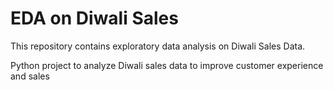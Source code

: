 # EDA on Diwali Sales
This repository contains exploratory data analysis on Diwali Sales Data.

Python project to analyze Diwali sales data to improve customer experience and sales
